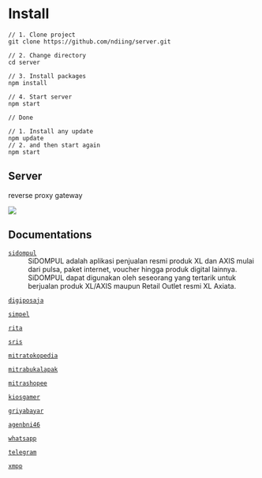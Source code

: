 # Install

```
// 1. Clone project
git clone https://github.com/ndiing/server.git

// 2. Change directory
cd server

// 3. Install packages
npm install

// 4. Start server
npm start

// Done

// 1. Install any update
npm update
// 2. and then start again
npm start
```

## Server

reverse proxy gateway

![](https://avinetworks.com/wp-content/uploads/2020/01/reverse-proxy-server-diagram_1.png)

## Documentations

<dl>
<dt><a href="./api/sidompul/v1/README.md"><code>sidompul</code></a></dt>
<dd>SiDOMPUL adalah aplikasi penjualan resmi produk XL dan AXIS mulai dari pulsa, paket internet, voucher hingga produk digital lainnya. SiDOMPUL dapat digunakan oleh seseorang yang tertarik untuk berjualan produk XL/AXIS maupun Retail Outlet resmi XL Axiata.</dd>
</dl>
<dl>
<dt><a href="./api/digiposaja/v1/README.md"><code>digiposaja</code></a></dt>
</dl>
<dl>
<dt><a href="./api/simpel/v1/README.md"><code>simpel</code></a></dt>
</dl>
<dl>
<dt><a href="./api/rita/v1/README.md"><code>rita</code></a></dt>
</dl>
<dl>
<dt><a href="./api/sris/v1/README.md"><code>sris</code></a></dt>
</dl>
<dl>
<dt><a href="./api/mitratokopedia/v1/README.md"><code>mitratokopedia</code></a></dt>
</dl>
<dl>
<dt><a href="./api/mitrabukalapak/v1/README.md"><code>mitrabukalapak</code></a></dt>
</dl>
<dl>
<dt><a href="./api/mitrashopee/v1/README.md"><code>mitrashopee</code></a></dt>
</dl>
<dl>
<dt><a href="./api/kiosgamer/v1/README.md"><code>kiosgamer</code></a></dt>
</dl>
<dl>
<dt><a href="./api/griyabayar/v1/README.md"><code>griyabayar</code></a></dt>
</dl>
<dl>
<dt><a href="./api/agenbni46/v1/README.md"><code>agenbni46</code></a></dt>
</dl>
<dl>
<dt><a href="./api/whatsapp/v1/README.md"><code>whatsapp</code></a></dt>
</dl>
<dl>
<dt><a href="./api/telegram/v1/README.md"><code>telegram</code></a></dt>
</dl>
<dl>
<dt><a href="./api/xmpp/v1/README.md"><code>xmpp</code></a></dt>
</dl>
